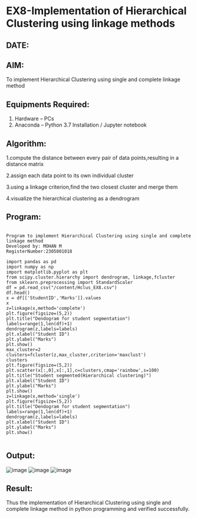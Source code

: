 # EX8-Implementation of Hierarchical Clustering using linkage methods
## DATE:
## AIM:
To implement Hierarchical Clustering using single and complete linkage method

## Equipments Required:
1. Hardware – PCs
2. Anaconda – Python 3.7 Installation / Jupyter notebook

## Algorithm:
1.compute the distance between every pair of data points,resulting in a distance matrix

2.assign each data point to its own individual cluster

3.using a linkage criterion,find the two closest cluster and merge them

4.visualize the hierarchical clustering as a dendrogram


## Program:
```

Program to implement Hierarchical Clustering using single and complete linkage method
Developed by: MOHAN M
RegisterNumber:2305001018
```
```
import pandas as pd
import numpy as np
import matplotlib.pyplot as plt
from scipy.cluster.hierarchy import dendrogram, linkage,fcluster
from sklearn.preprocessing import StandardScaler
df = pd.read_csv("/content/Hclus_EX8.csv")
df.head()
x = df[['StudentID','Marks']].values
x
z=linkage(x,method='complete')
plt.figure(figsize=(5,2))
plt.title("Dendogram for student segmentation")
labels=range(1,len(df)+1)
dendrogram(z,labels=labels)
plt.xlabel("Student ID")
plt.ylabel("Marks")
plt.show()
max_cluster=2
clusters=fcluster(z,max_cluster,criterion='maxclust')
clusters
plt.figure(figsize=(5,2))
plt.scatter(x[:,0],x[:,1],c=clusters,cmap='rainbow',s=100)
plt.title("Student segmented(Hierarchical clustering)")
plt.xlabel("Student ID")
plt.ylabel("Marks")
plt.show()
z=linkage(x,method='single')
plt.figure(figsize=(5,2))
plt.title("Dendogram for student segmentation")
labels=range(1,len(df)+1)
dendrogram(z,labels=labels)
plt.xlabel("Student ID")
plt.ylabel("Marks")
plt.show()


```

## Output:
![image](https://github.com/user-attachments/assets/0508573b-436b-4110-aa31-eb1b0cab1c99)
![image](https://github.com/user-attachments/assets/4865aa37-ef41-446b-932a-127c9e759df9)
![image](https://github.com/user-attachments/assets/c341525c-c871-4055-9873-6cb4c51f0b73)






## Result:
Thus the implementation of Hierarchical Clustering using single and complete linkage method in python programming and verified successfully.
